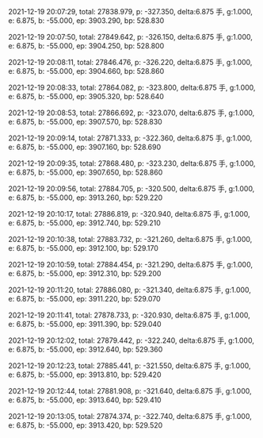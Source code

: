 2021-12-19 20:07:29, total: 27838.979, p: -327.350, delta:6.875 手, g:1.000, e: 6.875, b: -55.000, ep: 3903.290, bp: 528.830

2021-12-19 20:07:50, total: 27849.642, p: -326.150, delta:6.875 手, g:1.000, e: 6.875, b: -55.000, ep: 3904.250, bp: 528.800

2021-12-19 20:08:11, total: 27846.476, p: -326.220, delta:6.875 手, g:1.000, e: 6.875, b: -55.000, ep: 3904.660, bp: 528.860

2021-12-19 20:08:33, total: 27864.082, p: -323.800, delta:6.875 手, g:1.000, e: 6.875, b: -55.000, ep: 3905.320, bp: 528.640

2021-12-19 20:08:53, total: 27866.692, p: -323.070, delta:6.875 手, g:1.000, e: 6.875, b: -55.000, ep: 3907.570, bp: 528.830

2021-12-19 20:09:14, total: 27871.333, p: -322.360, delta:6.875 手, g:1.000, e: 6.875, b: -55.000, ep: 3907.160, bp: 528.690

2021-12-19 20:09:35, total: 27868.480, p: -323.230, delta:6.875 手, g:1.000, e: 6.875, b: -55.000, ep: 3907.650, bp: 528.860

2021-12-19 20:09:56, total: 27884.705, p: -320.500, delta:6.875 手, g:1.000, e: 6.875, b: -55.000, ep: 3913.260, bp: 529.220

2021-12-19 20:10:17, total: 27886.819, p: -320.940, delta:6.875 手, g:1.000, e: 6.875, b: -55.000, ep: 3912.740, bp: 529.210

2021-12-19 20:10:38, total: 27883.732, p: -321.260, delta:6.875 手, g:1.000, e: 6.875, b: -55.000, ep: 3912.100, bp: 529.170

2021-12-19 20:10:59, total: 27884.454, p: -321.290, delta:6.875 手, g:1.000, e: 6.875, b: -55.000, ep: 3912.310, bp: 529.200

2021-12-19 20:11:20, total: 27886.080, p: -321.340, delta:6.875 手, g:1.000, e: 6.875, b: -55.000, ep: 3911.220, bp: 529.070

2021-12-19 20:11:41, total: 27878.733, p: -320.930, delta:6.875 手, g:1.000, e: 6.875, b: -55.000, ep: 3911.390, bp: 529.040

2021-12-19 20:12:02, total: 27879.442, p: -322.240, delta:6.875 手, g:1.000, e: 6.875, b: -55.000, ep: 3912.640, bp: 529.360

2021-12-19 20:12:23, total: 27885.441, p: -321.550, delta:6.875 手, g:1.000, e: 6.875, b: -55.000, ep: 3913.810, bp: 529.420

2021-12-19 20:12:44, total: 27881.908, p: -321.640, delta:6.875 手, g:1.000, e: 6.875, b: -55.000, ep: 3913.640, bp: 529.410

2021-12-19 20:13:05, total: 27874.374, p: -322.740, delta:6.875 手, g:1.000, e: 6.875, b: -55.000, ep: 3913.420, bp: 529.520